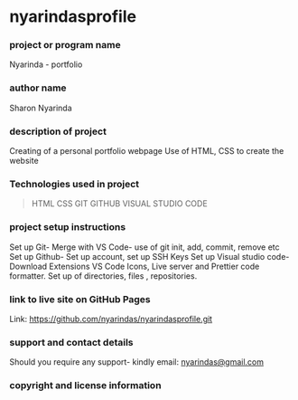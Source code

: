 # nyarindasprofile
### project or program name
Nyarinda - portfolio

### author name
Sharon Nyarinda

### description of project
Creating of a personal portfolio webpage
Use of HTML, CSS to create the website

### Technologies used in project
>HTML
>CSS
>GIT
>GITHUB
>VISUAL STUDIO CODE


### project setup instructions
Set up Git- Merge with VS Code- use of git init, add, commit, remove etc
Set up Github- Set up account, set up SSH Keys
Set up Visual studio code- Download Extensions VS Code Icons, Live server and Prettier code formatter. Set up of directories, files , repositories. 

### link to live site on GitHub Pages
Link: https://github.com/nyarindas/nyarindasprofile.git

### support and contact details
Should you require any support- kindly email: nyarindas@gmail.com 


### copyright and license information
